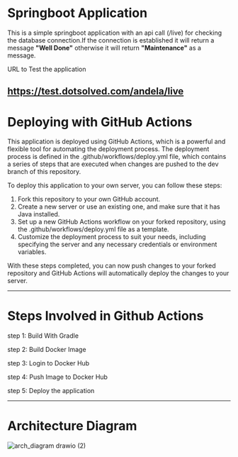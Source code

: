 # Springboot Application

  This is a simple springboot application with an api call (/live) for checking the database connection.If the connection is established it will return a message **"Well Done"** otherwise it will return **"Maintenance"** as a message.

URL to Test the application 

https://test.dotsolved.com/andela/live
----------------------------------------------------------------------------------------------------------------------------------------------
# Deploying with GitHub Actions

  This application is deployed using GitHub Actions, which is a powerful and flexible tool for automating the deployment process. The deployment process is defined in the .github/workflows/deploy.yml file, which contains a series of steps that are executed when changes are pushed to the dev branch of this repository.

To deploy this application to your own server, you can follow these steps:

 1. Fork this repository to your own GitHub account.
 2. Create a new server or use an existing one, and make sure that it has Java installed.
 3. Set up a new GitHub Actions workflow on your forked repository, using the .github/workflows/deploy.yml file as a template.
 4. Customize the deployment process to suit your needs, including specifying the server and any necessary credentials or environment variables.

  With these steps completed, you can now push changes to your forked repository and GitHub Actions will automatically deploy the changes to your server.
  
  ----------------------------------------------------------------------------------------------------------------------------------------------
# Steps Involved in Github Actions

step 1: Build With Gradle

step 2: Build Docker Image

step 3: Login to Docker Hub

step 4: Push Image to Docker Hub

step 5: Deploy the application

  --------------------------------------------------------------------------------------------------------------------------------------------------
# Architecture Diagram
 
 
![arch_diagram drawio (2)](https://user-images.githubusercontent.com/20705864/225968305-ce0004d7-78cc-437b-b8a7-4baf7a8ba1a9.png)


